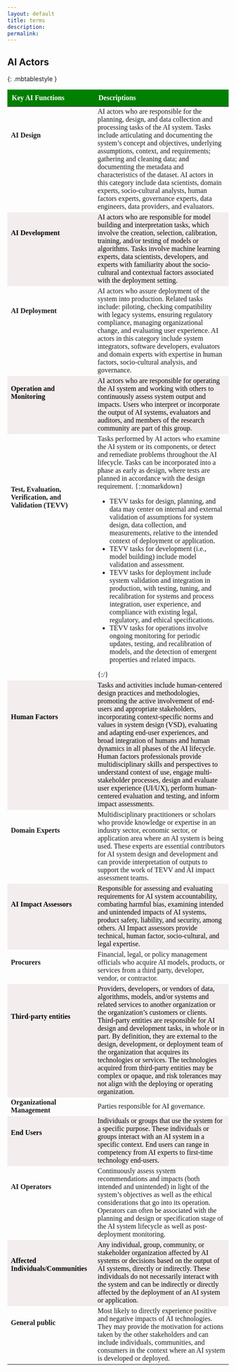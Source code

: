 ```yaml
---
layout: default
title: terms
description: 
permalink:
---
```


<h2 align="left">AI Actors</h2>

{: .mbtablestyle }

<style>
table{
    border-collapse: collapse;
    border-spacing: 0;
    border:2px #000000;
    font-family: Times New Roman;
}

th{
    border:2px #000000;
    padding:10px;
    background-color: green;
    color: white;
}

td{
    border:1px #000000;
}

tr:nth-child(even) {
  background-color: #F3EEED!important;
  color: black!important;
}
</style>


|  Key AI Functions      |   Descriptions     |
|:------------------------|:---------------------|
| **AI Design** <br/> <br/> <br/> <br/> <br/> <br/> <br/> | AI actors who are responsible for the planning, design, and data collection and processing tasks of the AI system. Tasks include articulating and documenting the system’s concept and objectives, underlying assumptions, context, and requirements; gathering and cleaning data; and documenting the metadata and characteristics of the dataset. AI actors in this category include data scientists, domain experts, socio-cultural analysts, human factors experts, governance experts, data engineers, data providers, and evaluators. |
| **AI Development** <br/> <br/> <br/> <br/>  <br/> | AI actors who are responsible for model building and interpretation tasks, which involve the creation, selection, calibration, training, and/or testing of models or algorithms. Tasks involve machine learning experts, data scientists, developers, and experts with familiarity about the socio-cultural and contextual factors associated with the deployment setting. | 
| **AI Deployment** <br/> <br/> <br/> <br/> <br/> <br/>  | AI actors who assure deployment of the system into production. Related tasks include: piloting, checking compatibility with legacy systems, ensuring regulatory compliance, managing organizational change, and evaluating user experience. AI actors in this category include system integrators, software developers, evaluators and domain experts with expertise in human factors, socio-cultural analysis, and governance.|
| **Operation and Monitoring** <br/> <br/> <br/> <br/> | AI actors who are responsible for operating the AI system and working with others to continuously assess system output and impacts. Users who interpret or incorporate the output of AI systems, evaluators and auditors, and members of the research community are part of this group. |
| **Test, Evaluation, Verification, and Validation (TEVV)** <br/> <br/> <br/> <br/> <br/> <br/> <br/> <br/> <br/> <br/> <br/> <br/> <br/> <br/> <br/> <br/> | Tasks performed by AI actors who examine the AI system or its components, or detect and remediate problems throughout the AI lifecycle. Tasks can be incorporated into a phase as early as design, where tests are planned in accordance with the design requirement.  {::nomarkdown}<ul><li>TEVV tasks for design, planning, and data may center on internal and external validation of assumptions for system design, data collection, and measurements, relative to the intended context of deployment or application. </li><li>TEVV tasks for development (i.e., model building) include model validation and assessment. </li><li>TEVV tasks for deployment include system validation and integration in production, with testing, tuning, and recalibration for systems and process integration, user experience, and compliance with existing legal, regulatory, and ethical specifications. </li><li>TEVV tasks for operations involve ongoing monitoring for periodic updates, testing, and recalibration of models, and the detection of emergent properties and related impacts. </li></ul>{:/} |
| **Human Factors**  <br/> <br/> <br/> <br/> <br/> <br/> <br/> <br/>|Tasks and activities include human-centered design practices and methodologies, promoting the active involvement of end-users and appropriate stakeholders, incorporating context-specific norms and values in system design (VSD), evaluating and adapting end-user experiences, and broad integration of humans and human dynamics in all phases of the AI lifecycle. Human factors professionals provide multidisciplinary skills and perspectives to understand context of use, engage multi-stakeholder processes, design and evaluate user experience (UI/UX), perform human-centered evaluation and testing, and inform impact assessments. | 
| **Domain Experts**  <br/> <br/> <br/> <br/>  <br/> | Multidisciplinary practitioners or scholars who provide knowledge or expertise in an industry sector, economic sector, or application area where an AI system is being used. These experts are essential contributors for AI system design and development and can provide interpretation of outputs to support the work of TEVV and AI impact assessment teams. |
| **AI Impact Assessors** <br/> <br/> <br/> <br/> | Responsible for assessing and evaluating requirements for AI system accountability, combating harmful bias, examining intended and unintended impacts of AI systems, product safety, liability, and security, among others. AI Impact assessors provide technical, human factor, socio-cultural, and legal expertise.|
| **Procurers** <br/> <br/>| Financial, legal, or policy management officials who acquire AI models, products, or services from a third party, developer, vendor, or contractor.|
| **Third-party entities** <br/> <br/> <br/> <br/> <br/> <br/> <br/> |  Providers, developers, or vendors of data, algorithms, models, and/or systems and related services to another organization or the organization’s customers or clients. Third-party entities are responsible for AI design and development tasks, in whole or in part. By definition, they are external to the design, development, or deployment team of the organization that acquires its technologies or services. The technologies acquired from third-party entities may be complex or opaque, and risk tolerances may not align with the deploying or operating organization. |
| **Organizational Management**| Parties responsible for AI governance. |
| **End Users** <br/> <br/> <br/> | Individuals or groups that use the system for a specific purpose. These individuals or groups interact with an AI system in a specific context. End users can range in competency from AI experts to first-time technology end-users. |
| **AI Operators** <br/> <br/> <br/> <br/> <br/> |  Continuously assess system recommendations and impacts (both intended and unintended) in light of the system’s objectives as well as the ethical considerations that go into its operation. Operators can often be associated with the planning and design or specification stage of the AI system lifecycle as well as post-deployment monitoring. |
| **Affected Individuals/Communities** <br/> <br/> <br/>| Any individual, group, community, or stakeholder organization affected by AI systems or decisions based on the output of AI systems, directly or indirectly. These individuals do not necessarily interact with the system and can be indirectly or directly affected by the deployment of an AI system or application. |
| **General public** <br/> <br/> <br/> <br/> | Most likely to directly experience positive and negative impacts of AI technologies. They may provide the motivation for actions taken by the other stakeholders and can include individuals, communities, and consumers in the context where an AI system is developed or deployed. |




